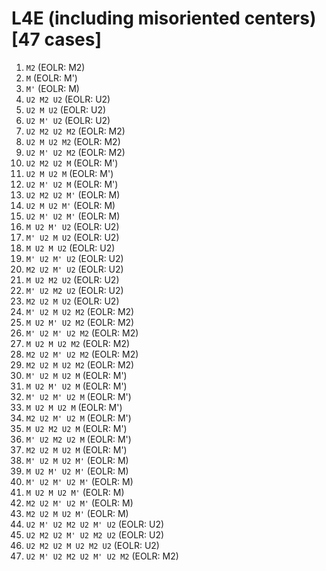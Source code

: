 # L4E (including misoriented centers) [47 cases]

1. `M2` (EOLR: M2)
1. `M` (EOLR: M')
1. `M'` (EOLR: M)
1. `U2 M2 U2` (EOLR: U2)
1. `U2 M U2` (EOLR: U2)
1. `U2 M' U2` (EOLR: U2)
1. `U2 M2 U2 M2` (EOLR: M2)
1. `U2 M U2 M2` (EOLR: M2)
1. `U2 M' U2 M2` (EOLR: M2)
1. `U2 M2 U2 M` (EOLR: M')
1. `U2 M U2 M` (EOLR: M')
1. `U2 M' U2 M` (EOLR: M')
1. `U2 M2 U2 M'` (EOLR: M)
1. `U2 M U2 M'` (EOLR: M)
1. `U2 M' U2 M'` (EOLR: M)
1. `M U2 M' U2` (EOLR: U2)
1. `M' U2 M U2` (EOLR: U2)
1. `M U2 M U2` (EOLR: U2)
1. `M' U2 M' U2` (EOLR: U2)
1. `M2 U2 M' U2` (EOLR: U2)
1. `M U2 M2 U2` (EOLR: U2)
1. `M' U2 M2 U2` (EOLR: U2)
1. `M2 U2 M U2` (EOLR: U2)
1. `M' U2 M U2 M2` (EOLR: M2)
1. `M U2 M' U2 M2` (EOLR: M2)
1. `M' U2 M' U2 M2` (EOLR: M2)
1. `M U2 M U2 M2` (EOLR: M2)
1. `M2 U2 M' U2 M2` (EOLR: M2)
1. `M2 U2 M U2 M2` (EOLR: M2)
1. `M' U2 M U2 M` (EOLR: M')
1. `M U2 M' U2 M` (EOLR: M')
1. `M' U2 M' U2 M` (EOLR: M')
1. `M U2 M U2 M` (EOLR: M')
1. `M2 U2 M' U2 M` (EOLR: M')
1. `M U2 M2 U2 M` (EOLR: M')
1. `M' U2 M2 U2 M` (EOLR: M')
1. `M2 U2 M U2 M` (EOLR: M')
1. `M' U2 M U2 M'` (EOLR: M)
1. `M U2 M' U2 M'` (EOLR: M)
1. `M' U2 M' U2 M'` (EOLR: M)
1. `M U2 M U2 M'` (EOLR: M)
1. `M2 U2 M' U2 M'` (EOLR: M)
1. `M2 U2 M U2 M'` (EOLR: M)
1. `U2 M' U2 M2 U2 M' U2` (EOLR: U2)
1. `U2 M2 U2 M' U2 M2 U2` (EOLR: U2)
1. `U2 M2 U2 M U2 M2 U2` (EOLR: U2)
1. `U2 M' U2 M2 U2 M' U2 M2` (EOLR: M2)
